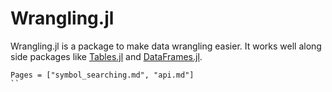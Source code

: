 # Wrangling.jl

Wrangling.jl is a package to make data wrangling easier.
It works well along side packages like [Tables.jl](https://github.com/JuliaData/Tables.jl) and [DataFrames.jl](https://github.com/JuliaData/DataFrames.jl/).


```@contents
Pages = ["symbol_searching.md", "api.md"]
``
